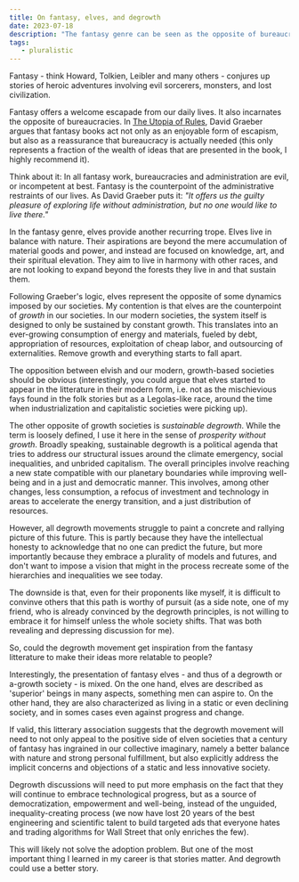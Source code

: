 ```yaml
---
title: On fantasy, elves, and degrowth
date: 2023-07-18
description: "The fantasy genre can be seen as the opposite of bureaucratic regimes. Can fantasy also reveal some unconscious views about (de)growth?"
tags:
   - pluralistic
---
```


Fantasy - think Howard, Tolkien, Leibler and many others - conjures up stories of heroic adventures involving evil sorcerers, monsters, and lost civilization. 

Fantasy offers a welcome escapade from our daily lives. 
It also incarnates the opposite of bureaucracies. 
In [The Utopia of Rules](https://davidgraeber.org/books/the-utopia-of-rules/), David Graeber argues that fantasy books act not only as an enjoyable form of escapism, but also as a reassurance that bureaucracy is actually needed (this only represents a fraction of the wealth of ideas that are presented in the book, I highly recommend it).

Think about it: In all fantasy work, bureaucracies and administration are evil, or incompetent at best. 
Fantasy is the counterpoint of the administrative restraints of our lives. 
As David Graeber puts it: *"It offers us the guilty pleasure of exploring life without administration, but no one would like to live there."*

In the fantasy genre, elves provide another recurring trope. 
Elves live in balance with nature. Their aspirations are beyond the mere accumulation of material goods and power, and instead are focused on knowledge, art, and their spiritual elevation. 
They aim to live in harmony with other races, and are not looking to expand beyond the forests they live in and that sustain them. 

Following Graeber's logic, elves represent the opposite of some dynamics imposed by our societies. 
My contention is that elves are the counterpoint of *growth* in our societies. 
In our modern societies, the system itself is designed to only be sustained by constant growth. 
This translates into an ever-growing consumption of energy and materials, fueled by debt, appropriation of resources, exploitation of cheap labor, and outsourcing of externalities.
Remove growth and everything starts to fall apart.

The opposition between elvish and our modern, growth-based societies should be obvious 
(interestingly, you could argue that elves started to appear in the litterature in their modern form, i.e. not as the mischievious fays found in the folk stories but as a Legolas-like race, around the time when industrialization and capitalistic societies were picking up).

The other opposite of growth societies is *sustainable degrowth*. While the term is loosely defined, I use it here in the sense of *prosperity without growth*. Broadly speaking, sustainable degrowth is a political agenda that tries to address our structural issues around the climate emergency, social inequalities, and unbrided capitalism. 
The overall principles involve reaching a new state compatible with our planetary boundaries while improving well-being and in a just and democratic manner. This involves, among other changes, less consumption, a refocus of investment and technology in areas to accelerate the energy transition, and a just distribution of resources. 

However, all degrowth movements struggle to paint a concrete and rallying picture of this future. 
This is partly because they have the intellectual honesty to acknowledge that no one can predict the future, but more importantly because they embrace a plurality of models and futures, and don't want to impose a vision that might in the process recreate some of the hierarchies and inequalities we see today. 

The downside is that, even for their proponents like myself, it is difficult to convinve others that this path is worthy of pursuit (as a side note, one of my friend, who is already convinced by the degrowth principles, is not willing to embrace it for himself unless the whole society shifts. That was both revealing and depressing discussion for me).

So, could the degrowth movement get inspiration from the fantasy litterature to make their ideas more relatable to people? 

Interestingly, the presentation of fantasy elves - and thus of a degrowth or a-growth society - is mixed. 
On the one hand, elves are described as 'superior' beings in many aspects, something men can aspire to. 
On the other hand, they are also characterized as living in a static or even declining society, and in somes cases even against progress and change.

If valid, this litterary association suggests that the degrowth movement will need to not only appeal to the positive side of elven societies that a century of fantasy has ingrained in our collective imaginary, namely a better balance with nature and strong personal fulfillment, but also explicitly address the implicit concerns and objections of a static and less innovative society. 

Degrowth discussions will need to put more emphasis on the fact that they will continue to embrace technological progress, but as a source of democratization, empowerment and well-being, instead of the unguided, inequality-creating process (we now have lost 20 years of the best engineering and scientific talent to build targeted ads that everyone hates and trading algorithms for Wall Street that only enriches the few).

This will likely not solve the adoption problem. 
But one of the most important thing I learned in my career is that stories matter. 
And degrowth could use a better story.


 
 
